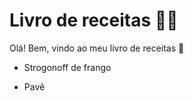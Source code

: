 # Livro de receitas :man_cook:

Olá! Bem, vindo ao meu livro de receitas :wave:

- Strogonoff de frango 

- Pavê

  

 
